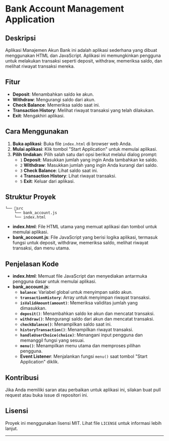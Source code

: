 # Bank Account Management Application

## Deskripsi

Aplikasi Manajemen Akun Bank ini adalah aplikasi sederhana yang dibuat menggunakan HTML dan JavaScript. Aplikasi ini memungkinkan pengguna untuk melakukan transaksi seperti deposit, withdraw, memeriksa saldo, dan melihat riwayat transaksi mereka.

## Fitur

- **Deposit**: Menambahkan saldo ke akun.
- **Withdraw**: Mengurangi saldo dari akun.
- **Check Balance**: Memeriksa saldo saat ini.
- **Transaction History**: Melihat riwayat transaksi yang telah dilakukan.
- **Exit**: Mengakhiri aplikasi.

## Cara Menggunakan

1. **Buka aplikasi**: Buka file `index.html` di browser web Anda.
2. **Mulai aplikasi**: Klik tombol "Start Application" untuk memulai aplikasi.
3. **Pilih tindakan**: Pilih salah satu dari opsi berikut melalui dialog prompt:
   - `1` **Deposit**: Masukkan jumlah yang ingin Anda tambahkan ke saldo.
   - `2` **Withdraw**: Masukkan jumlah yang ingin Anda kurangi dari saldo.
   - `3` **Check Balance**: Lihat saldo saat ini.
   - `4` **Transaction History**: Lihat riwayat transaksi.
   - `5` **Exit**: Keluar dari aplikasi.

## Struktur Proyek

```
└── 📁src
    └── bank_account.js
    └── index.html
```

- **index.html**: File HTML utama yang memuat aplikasi dan tombol untuk memulai aplikasi.
- **bank_account.js**: File JavaScript yang berisi logika aplikasi, termasuk fungsi untuk deposit, withdraw, memeriksa saldo, melihat riwayat transaksi, dan menu utama.

## Penjelasan Kode

- **index.html**: Memuat file JavaScript dan menyediakan antarmuka pengguna dasar untuk memulai aplikasi.
- **bank_account.js**:
  - **`balance`**: Variabel global untuk menyimpan saldo akun.
  - **`transactionHistory`**: Array untuk menyimpan riwayat transaksi.
  - **`isValidAmount(amount)`**: Memeriksa validitas jumlah yang dimasukkan.
  - **`deposit()`**: Menambahkan saldo ke akun dan mencatat transaksi.
  - **`withdraw()`**: Mengurangi saldo dari akun dan mencatat transaksi.
  - **`checkBalance()`**: Menampilkan saldo saat ini.
  - **`historyTransaction()`**: Menampilkan riwayat transaksi.
  - **`handleUserChoice(choice)`**: Menangani input pengguna dan memanggil fungsi yang sesuai.
  - **`menu()`**: Menampilkan menu utama dan memproses pilihan pengguna.
  - **Event Listener**: Menjalankan fungsi `menu()` saat tombol "Start Application" diklik.

## Kontribusi

Jika Anda memiliki saran atau perbaikan untuk aplikasi ini, silakan buat pull request atau buka issue di repositori ini.

## Lisensi

Proyek ini menggunakan lisensi MIT. Lihat file `LICENSE` untuk informasi lebih lanjut.

---
